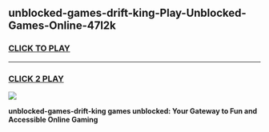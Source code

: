 
## unblocked-games-drift-king-Play-Unblocked-Games-Online-47l2k
<h3>
<a href="https://premium76.site?title=unblocked-games-drift-king&ref=25A">CLICK TO PLAY</a></h3>
<hr>

<h3>
<a href="https://premium76.site?title=unblocked-games-drift-king&ref=25A">CLICK 2 PLAY</a>
  
</h3>

<a href="https://premium76.site?title=unblocked-games-drift-king&ref=25A"><img src="https://clearcache.store/games.png"></a>


**unblocked-games-drift-king games unblocked: Your Gateway to Fun and Accessible Online Gaming**
